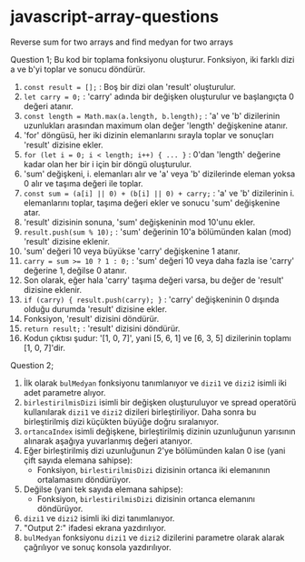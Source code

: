 # javascript-array-questions
Reverse sum for two arrays and find medyan for two arrays

Question 1;
Bu kod bir toplama fonksiyonu oluşturur. Fonksiyon, iki farklı dizi a ve b'yi toplar ve sonucu döndürür. 

1. `const result = [];` : Boş bir dizi olan 'result' oluşturulur.
2. `let carry = 0;` : 'carry' adında bir değişken oluşturulur ve başlangıçta 0 değeri atanır.
3. `const length = Math.max(a.length, b.length);` : 'a' ve 'b' dizilerinin uzunlukları arasından maximum olan değer 'length' değişkenine atanır.
4. 'for' döngüsü, her iki dizinin elemanlarını sırayla toplar ve sonuçları 'result' dizisine ekler.
5. `for (let i = 0; i < length; i++) { ... }` : 0'dan 'length' değerine kadar olan her bir i için bir döngü oluşturulur.
6. 'sum' değişkeni, i. elemanları alır ve 'a' veya 'b' dizilerinde eleman yoksa 0 alır ve taşıma değeri ile toplar.
7. `const sum = (a[i] || 0) + (b[i] || 0) + carry;` : 'a' ve 'b' dizilerinin i. elemanlarını toplar, taşıma değeri ekler ve sonucu 'sum' değişkenine atar.
8. 'result' dizisinin sonuna, 'sum' değişkeninin mod 10'unu ekler.
9. `result.push(sum % 10);` : 'sum' değerinin 10'a bölümünden kalan (mod) 'result' dizisine eklenir.
10. 'sum' değeri 10 veya büyükse 'carry' değişkenine 1 atanır.
11. `carry = sum >= 10 ? 1 : 0;` : 'sum' değeri 10 veya daha fazla ise 'carry' değerine 1, değilse 0 atanır.
12. Son olarak, eğer hala 'carry' taşıma değeri varsa, bu değer de 'result' dizisine eklenir.
13. `if (carry) { result.push(carry); }` : 'carry' değişkeninin 0 dışında olduğu durumda 'result' dizisine ekler.
14. Fonksiyon, 'result' dizisini döndürür.
15. `return result;` : 'result' dizisini döndürür.
16. Kodun çıktısı şudur: '[1, 0, 7]', yani [5, 6, 1] ve [6, 3, 5] dizilerinin toplamı [1, 0, 7]'dir.


Question 2;


1. İlk olarak `bulMedyan` fonksiyonu tanımlanıyor ve `dizi1` ve `dizi2` isimli iki adet parametre alıyor.
2. `birlestirilmisDizi` isimli bir değişken oluşturuluyor ve spread operatörü kullanılarak `dizi1` ve `dizi2` dizileri birleştiriliyor. Daha sonra bu birleştirilmiş dizi küçükten büyüğe doğru sıralanıyor.
3. `ortancaIndex` isimli değişkene, birleştirilmiş dizinin uzunluğunun yarısının alınarak aşağıya yuvarlanmış değeri atanıyor.
4. Eğer birleştirilmiş dizi uzunluğunun 2'ye bölümünden kalan 0 ise (yani çift sayıda elemana sahipse):
   - Fonksiyon, `birlestirilmisDizi` dizisinin ortanca iki elemanının ortalamasını döndürüyor.
5. Değilse (yani tek sayıda elemana sahipse):
   - Fonksiyon, `birlestirilmisDizi` dizisinin ortanca elemanını döndürüyor.
6. `dizi1` ve `dizi2` isimli iki dizi tanımlanıyor.
7. "Output 2:" ifadesi ekrana yazdırılıyor.
8. `bulMedyan` fonksiyonu `dizi1` ve `dizi2` dizilerini parametre olarak alarak çağrılıyor ve sonuç konsola yazdırılıyor.

